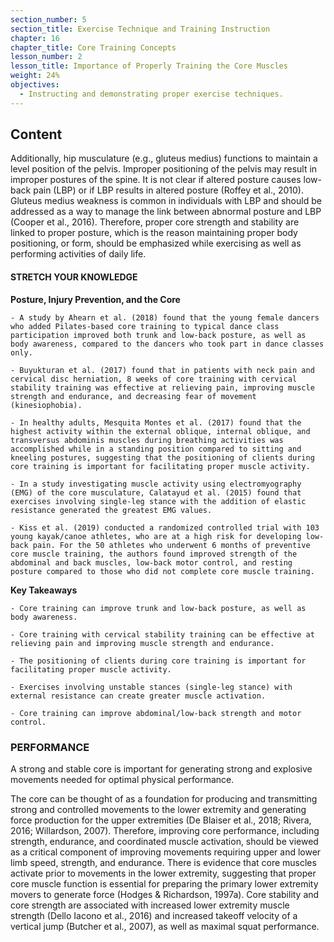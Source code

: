 ```yaml
---
section_number: 5
section_title: Exercise Technique and Training Instruction
chapter: 16
chapter_title: Core Training Concepts
lesson_number: 2
lesson_title: Importance of Properly Training the Core Muscles
weight: 24%
objectives:
  - Instructing and demonstrating proper exercise techniques.
---
```


## Content
Additionally, hip musculature (e.g., gluteus medius) functions to maintain a level position of the pelvis. Improper positioning of the pelvis may result in improper postures of the spine. It is not clear if altered posture causes low-back pain (LBP) or if LBP results in altered posture (Roffey et al., 2010). Gluteus medius weakness is common in individuals with LBP and should be addressed as a way to manage the link between abnormal posture and LBP (Cooper et al., 2016). Therefore, proper core strength and stability are linked to proper posture, which is the reason maintaining proper body positioning, or form, should be emphasized while exercising as well as performing activities of daily life.

#### STRETCH YOUR KNOWLEDGE

**Posture, Injury Prevention, and the Core**

	- A study by Ahearn et al. (2018) found that the young female dancers who added Pilates-based core training to typical dance class participation improved both trunk and low-back posture, as well as body awareness, compared to the dancers who took part in dance classes only.

	- Buyukturan et al. (2017) found that in patients with neck pain and cervical disc herniation, 8 weeks of core training with cervical stability training was effective at relieving pain, improving muscle strength and endurance, and decreasing fear of movement (kinesiophobia).

	- In healthy adults, Mesquita Montes et al. (2017) found that the highest activity within the external oblique, internal oblique, and transversus abdominis muscles during breathing activities was accomplished while in a standing position compared to sitting and kneeling postures, suggesting that the positioning of clients during core training is important for facilitating proper muscle activity.

	- In a study investigating muscle activity using electromyography (EMG) of the core musculature, Calatayud et al. (2015) found that exercises involving single-leg stance with the addition of elastic resistance generated the greatest EMG values.

	- Kiss et al. (2019) conducted a randomized controlled trial with 103 young kayak/canoe athletes, who are at a high risk for developing low-back pain. For the 50 athletes who underwent 6 months of preventive core muscle training, the authors found improved strength of the abdominal and back muscles, low-back motor control, and resting posture compared to those who did not complete core muscle training.

**Key Takeaways**

	- Core training can improve trunk and low-back posture, as well as body awareness.

	- Core training with cervical stability training can be effective at relieving pain and improving muscle strength and endurance.

	- The positioning of clients during core training is important for facilitating proper muscle activity.

	- Exercises involving unstable stances (single-leg stance) with external resistance can create greater muscle activation.

	- Core training can improve abdominal/low-back strength and motor control.

### PERFORMANCE

A strong and stable core is important for generating strong and explosive movements needed for optimal physical performance.

The core can be thought of as a foundation for producing and transmitting strong and controlled movements to the lower extremity and generating force production for the upper extremities (De Blaiser et al., 2018; Rivera, 2016; Willardson, 2007). Therefore, improving core performance, including strength, endurance, and coordinated muscle activation, should be viewed as a critical component of improving movements requiring upper and lower limb speed, strength, and endurance. There is evidence that core muscles activate prior to movements in the lower extremity, suggesting that proper core muscle function is essential for preparing the primary lower extremity movers to generate force (Hodges & Richardson, 1997a). Core stability and core strength are associated with increased lower extremity muscle strength (Dello Iacono et al., 2016) and increased takeoff velocity of a vertical jump (Butcher et al., 2007), as well as maximal squat performance.